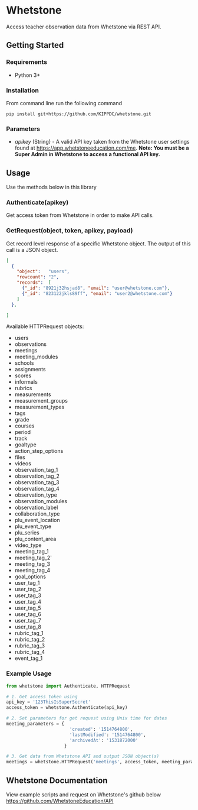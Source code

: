 # Whetstone
Access teacher observation data from Whetstone via REST API.

## Getting Started
### Requirements
* Python 3+

### Installation
From command line run the following command
```
pip install git+https://github.com/KIPPDC/whetstone.git
```

### Parameters
* *apikey* (String) - A valid API key taken from the Whetstone user settings found at https://app.whetstoneeducation.com/me. **Note: You must be a Super Admin in Whetstone to access a functional API key.**

## Usage
Use the methods below in this library
### Authenticate(apikey)
Get access token from Whetstone in order to make API calls.

### GetRequest(object, token, apikey, payload)
Get record level response of a specific Whetstone object. The output of this call is a JSON object.
```json
[
  {
    "object":   "users",
    "rowcount": "2",
    "records":  [
      {"_id": "8921j32hsjad8", "email": "user@whetstone.com"},
      {"_id": "823122jkls89ff", "email": "user2@whetstone.com"}
    ]
  },

]
```

Available HTTPRequest objects:
* users
* observations
* meetings
* meeting_modules
* schools
* assignments
* scores
* informals
* rubrics
* measurements
* measurement_groups
* measurement_types
* tags
* grade
* courses
* period
* track
* goaltype
* action_step_options
* files
* videos
* observation_tag_1
* observation_tag_2
* observation_tag_3
* observation_tag_4
* observation_type
* observation_modules
* observation_label
* collaboration_type
* plu_event_location
* plu_event_type
* plu_series
* plu_content_area
* video_type
* meeting_tag_1
* meeting_tag_2'
* meeting_tag_3
* meeting_tag_4
* goal_options
* user_tag_1
* user_tag_2
* user_tag_3
* user_tag_4
* user_tag_5
* user_tag_6
* user_tag_7
* user_tag_8
* rubric_tag_1
* rubric_tag_2
* rubric_tag_3
* rubric_tag_4
* event_tag_1

### Example Usage
```python
from whetstone import Authenticate, HTTPRequest

# 1. Get access token using
api_key = '123ThisIsSuperSecret'
access_token = whetstone.Authenticate(api_key)

# 2. Set parameters for get request using Unix time for dates
meeting_parameters = {
                        'created': '1514764800',
                        'lastModified': '1514764800',
                        'archivedAt': '1531872000'
                      }

# 3. Get data from Whetstone API and output JSON object(s)
meetings = whetstone.HTTPRequest('meetings', access_token, meeting_parameters).GetData()
```

## Whetstone Documentation
View example scripts and request on Whetstone's github below
<https://github.com/WhetstoneEducation/API>
